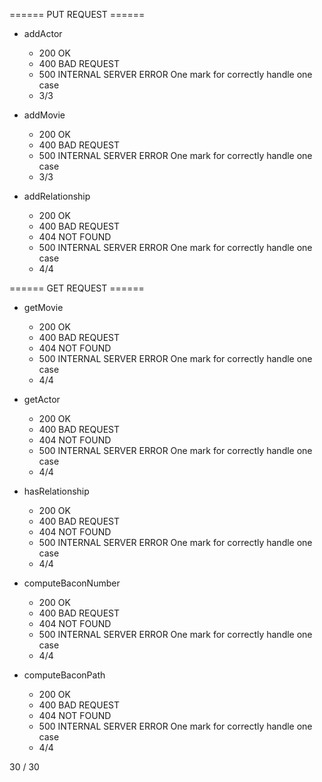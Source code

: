 ====== PUT REQUEST ======

- addActor 
    - 200 OK 
    - 400 BAD REQUEST
    - 500 INTERNAL SERVER ERROR
    One mark for correctly handle one case
    - 3/3

- addMovie
    - 200 OK 
    - 400 BAD REQUEST
    - 500 INTERNAL SERVER ERROR
    One mark for correctly handle one case
    - 3/3

- addRelationship
    - 200 OK 
    - 400 BAD REQUEST
    - 404 NOT FOUND
    - 500 INTERNAL SERVER ERROR
    One mark for correctly handle one case
    - 4/4

====== GET REQUEST ======

- getMovie
    - 200 OK 
    - 400 BAD REQUEST
    - 404 NOT FOUND
    - 500 INTERNAL SERVER ERROR
    One mark for correctly handle one case
    - 4/4

- getActor
    - 200 OK 
    - 400 BAD REQUEST
    - 404 NOT FOUND
    - 500 INTERNAL SERVER ERROR
    One mark for correctly handle one case
    - 4/4

- hasRelationship
    - 200 OK 
    - 400 BAD REQUEST
    - 404 NOT FOUND
    - 500 INTERNAL SERVER ERROR
    One mark for correctly handle one case
    - 4/4

- computeBaconNumber
    - 200 OK 
    - 400 BAD REQUEST
    - 404 NOT FOUND
    - 500 INTERNAL SERVER ERROR
    One mark for correctly handle one case
    - 4/4

- computeBaconPath
    - 200 OK 
    - 400 BAD REQUEST
    - 404 NOT FOUND
    - 500 INTERNAL SERVER ERROR
    One mark for correctly handle one case
    - 4/4

30 / 30 